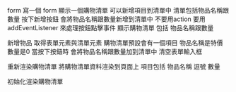 form
寫一個 form 顯示一個購物清單 可以新增項目到清單中
清單包括物品名稱跟數量
按下新增按鈕 會將物品名稱跟數量新增到清單中 不要用action
要用 addEventListener 來處理按鈕點擊事件
顯示購物清單 包括 物品名稱跟數量

新增物品
取得表單元素與清單元素<script src="https://unpkg.com/vue@3/dist/vue.global.js"></script>
購物清單預設會有一個項目 物品名稱是特價 數量是0
當按下按鈕時 會將物品名稱跟數量加到清單中
清空表單輸入框

重新渲染購物清單
將購物清單資料渲染到頁面上
項目包括 物品名稱 逗號 數量

初始化渲染購物清單